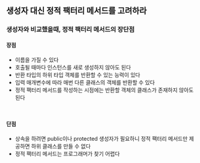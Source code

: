 ## 생성자 대신 정적 팩터리 메서드를 고려하라

### 생성자와 비교했을때, 정적 팩터리 메서드의 장단점

#### 장점

- 이름을 가질 수 있다
- 호출될 때마다 인스턴스를 새로 생성하지 않아도 된다
- 반환 타입의 하위 타입 객체를 반환할 수 있는 능력이 있다
- 입력 매개변수에 따라 매번 다른 클래스의 객체를 반환할 수 있다
- 정적 팩터리 메서드를 작성하는 시점에는 반환할 객체의 클래스가 존재하지 않아도 된다

<br/>

#### 단점

- 상속을 하려면 public이나 protected 생성자가 필요하니 정적 팩터리 메서드만 제공하면 하위 클래스를 만들 수 없다
- 정적 팩터리 메서드는 프로그래머가 찾기 어렵다